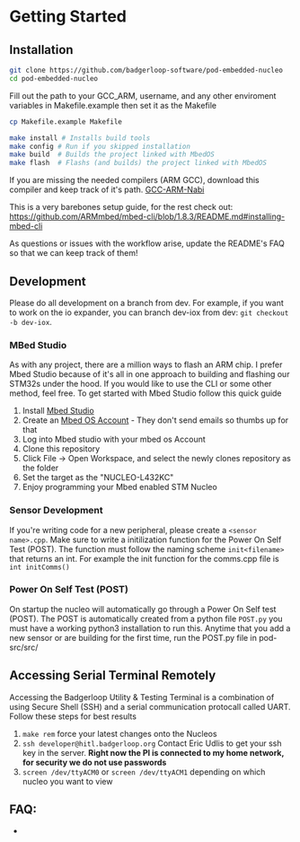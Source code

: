 # Getting Started

## Installation


```bash
git clone https://github.com/badgerloop-software/pod-embedded-nucleo
cd pod-embedded-nucleo
```

Fill out the path to your GCC_ARM, username, and any other enviroment variables in Makefile.example then set it as the Makefile
```bash
cp Makefile.example Makefile
```

```bash
make install # Installs build tools
make config # Run if you skipped installation
make build  # Builds the project linked with MbedOS
make flash  # Flashs (and builds) the project linked with MbedOS
```

If you are missing the needed compilers (ARM GCC), download this compiler and keep track of it's path.
[GCC-ARM-Nabi](https://developer.arm.com/tools-and-software/open-source-software/developer-tools/gnu-toolchain/gnu-rm/downloads)



This is a very barebones setup guide, for the rest check out:
https://github.com/ARMmbed/mbed-cli/blob/1.8.3/README.md#installing-mbed-cli

As questions or issues with the workflow arise, update the README's FAQ so that
we can keep track of them!

## Development
Please do all development on a branch from dev. For example, if you want to work
on the io expander, you can branch dev-iox from dev: `git checkout -b dev-iox`.

### MBed Studio
As with any project, there are a million ways to flash an ARM chip. I prefer Mbed Studio because of it's all in one approach to building and flashing our STM32s under the hood. If you would like to use the CLI or some other method, feel free.
To get started with Mbed Studio follow this quick guide
1. Install [Mbed Studio](https://studio.os.mbed.com)
2. Create an [Mbed OS Account](https://os.mbed.com) - They don't send emails so thumbs up for that
3. Log into Mbed studio with your mbed os Account
4. Clone this repository
5. Click File -> Open Workspace, and select the newly clones repository as the folder
6. Set the target as the "NUCLEO-L432KC"
7. Enjoy programming your Mbed enabled STM Nucleo

### Sensor Development
If you're writing code for a new peripheral, please create a `<sensor name>.cpp`.
Make sure to write a initilization function for the Power On Self Test (POST). The function must follow the naming scheme `init<filename>` that returns an int.
For example the init function for the comms.cpp file is `int initComms()`

### Power On Self Test (POST)
On startup the nucleo will automatically go through a Power On Self test (POST). The POST is automatically created from a python file `POST.py` you must have a working python3 installation to run this.
Anytime that you add a new sensor or are building for the first time, run the POST.py file in pod-src/src/

## Accessing Serial Terminal Remotely

Accessing the Badgerloop Utility & Testing Terminal is a combination of using Secure Shell (SSH) and a serial communication protocall called UART. Follow these steps for best results

1. `make rem` force your latest changes onto the Nucleos
2. `ssh developer@hitl.badgerloop.org` Contact Eric Udlis to get your ssh key in the server. **Right now the PI is connected to my home network, for security we do not use passwords**
3. `screen /dev/ttyACM0` or `screen /dev/ttyACM1` depending on which nucleo you want to view

## FAQ:
-
